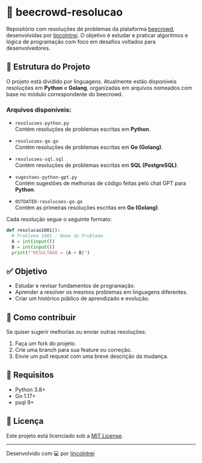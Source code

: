 # 🐝 beecrowd-resolucao

Repositório com resoluções de problemas da plataforma [beecrowd](https://www.beecrowd.com.br/), desenvolvidas por [lincolntrei](https://judge.beecrowd.com/en/profile/1134626). O objetivo é estudar e praticar algoritmos e lógica de programação com foco em desafios voltados para desenvolvedores.

## 📂 Estrutura do Projeto

O projeto está dividido por linguagens. Atualmente estão disponíveis resoluções em **Python** e **Golang**, organizadas em arquivos nomeados com base no módulo correspondente do beecrowd.

### Arquivos disponíveis:

- `resolucoes-python.py`  
  Contém resoluções de problemas escritas em **Python**.

- `resolucoes-go.go`  
  Contém resoluções de problemas escritas em **Go (Golang)**.

- `resolucoes-sql.sql`  
  Contém resoluções de problemas escritas em **SQL (PostgreSQL)**.

- `sugestoes-python-gpt.py`  
  Contém sugestões de melhorias de código feitas pelo chat GPT para **Python**.

- `OUTDATED-resolucoes-go.go`  
  Contém as primeiras resoluções escritas em **Go (Golang)**.

Cada resolução segue o seguinte formato:
```python
def resolucao1001():
  # Problema 1001 - Nome do Problema
  A = int(input())
  B = int(input())
  print(f"RESULTADO = {A + B}")
```

## ✅ Objetivo

- Estudar e revisar fundamentos de programação.
- Aprender a resolver os mesmos problemas em linguagens diferentes.
- Criar um histórico público de aprendizado e evolução.

## 🚀 Como contribuir

Se quiser sugerir melhorias ou enviar outras resoluções:

1. Faça um fork do projeto.
2. Crie uma branch para sua feature ou correção.
3. Envie um pull request com uma breve descrição da mudança.

## 📌 Requisitos

- Python 3.8+
- Go 1.17+
- psql 9+

## 📄 Licença

Este projeto está licenciado sob a [MIT License](LICENSE).

---

Desenvolvido com 💻 por [lincolntrei](https://github.com/lincolntrei)
